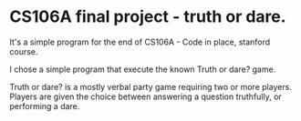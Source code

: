 # CS106A final project - truth or dare.

It's a simple program for the end of CS106A - Code in place, stanford course.

I chose a simple program that execute the known Truth or dare? game.

Truth or dare? is a mostly verbal party game requiring two or more players. Players are given the choice between answering a question truthfully, or performing a dare.

